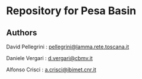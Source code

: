 # Repository for Pesa Basin

## Authors 

David Pellegrini : pellegrini@lamma.rete.toscana.it

Daniele Vergari : d.vergari@cbmv.it

Alfonso Crisci : a.crisci@ibimet.cnr.it

